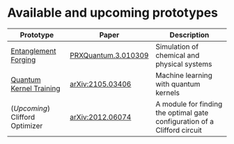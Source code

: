 # Available and upcoming prototypes

|Prototype | Paper | Description |
| ------ | ------ | ------ |
| [Entanglement Forging](https://github.com/qiskit-community/entanglement-forging) | [PRXQuantum.3.010309](https://journals.aps.org/prxquantum/abstract/10.1103/PRXQuantum.3.010309) | Simulation of chemical and physical systems |
| [Quantum Kernel Training](https://github.com/qiskit-community/quantum-kernel-training) | [arXiv:2105.03406](https://arxiv.org/abs/2105.03406) | Machine learning with quantum kernels |
| (_Upcoming_) Clifford Optimizer | [arXiv:2012.06074](https://arxiv.org/abs/2012.06074) |  A module for finding the optimal gate configuration of a Clifford circuit
